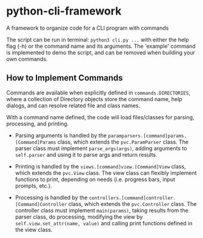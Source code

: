 # python-cli-framework
A framework to organize code for a CLI program with commands

The script can be run in terminal: `python3 cli.py ...` with either the
help flag (-h) or the command name and its arguments. The 'example'
command is implemented to demo the script, and can be removed when
building your own commands.

## How to Implement Commands
Commands are available when explicitly defined in
`commands.DIRECTORIES`, where a collection of Directory objects store
the command name, help dialogs, and can resolve related file and class
names.

With a command name defined, the code will load files/classes for
parsing, processing, and printing.

- Parsing arguments is handled by the
`paramparsers.[command]params.[Command]Params` class, which extends the
`pvc.ParamParser` class. The parser class must implement
`parse_args(args)`, adding arguments to `self.parser` and using it to
parse args and return results.

- Printing is handled by the `views.[command]view.[Command]View` class,
which extends the `pvc.View` class. The view class can flexibly
implement functions to print, depending on needs (i.e. progress bars,
input prompts, etc.).

- Processing is handled by the
`controllers.[command]controller.[Command]Controller` class, which
extends the `pvc.Controller` class. The controller class must implement
`main(params)`, taking results from the parser class, do processing,
modifying the view by `self.view.set_attr(name, value)` and calling
print functions defined in the view class.
